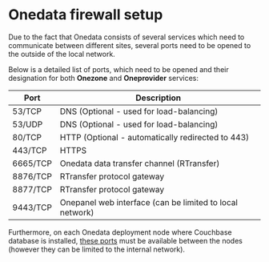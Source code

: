# Onedata firewall setup

Due to the fact that Onedata consists of several services which need to communicate between different sites, several ports need to be opened to the outside of the local network.

Below is a detailed list of ports, which need to be opened and their designation for both **Onezone** and **Oneprovider** services:

| Port     | Description                              |
| -------- | ---------------------------------------- |
| 53/TCP   | DNS (Optional - used for load-balancing) |
| 53/UDP   | DNS (Optional - used for load-balancing) |
| 80/TCP   | HTTP (Optional - automatically redirected to 443) |
| 443/TCP  | HTTPS                                    |
| 6665/TCP | Onedata data transfer channel (RTransfer) |
| 8876/TCP | RTransfer protocol gateway               |
| 8877/TCP | RTransfer protocol gateway               |
| 9443/TCP | Onepanel web interface (can be limited to local network) |


Furthermore, on each Onedata deployment node where Couchbase database is installed, [these ports](https://developer.couchbase.com/documentation/server/3.x/admin/Install/install-networkPorts.html) must be available between the nodes (however they can be limited to the internal network).


